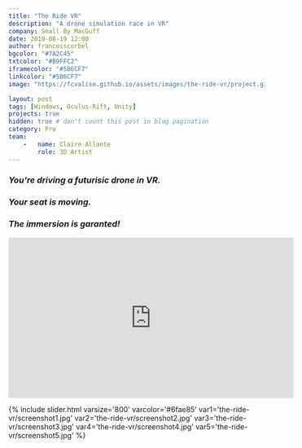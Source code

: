 ```yaml
---
title: "The Ride VR"
description: "A drone simulation race in VR"
company: Small By MacGuff
date: 2019-08-19 12:00
author: francoiscorbel
bgcolor: "#7A2C45"
txtcolor: "#B9FFC2"
iframecolor: "#5B6CF7"
linkcolor: "#5B6CF7"
image: "https://fcvalise.github.io/assets/images/the-ride-vr/project.gif"

layout: post
tags: [Windows, Oculus-Rift, Unity]
projects: true
hidden: true # don't count this post in blog pagination
category: Pro
team:
    -   name: Claire Allante
        role: 3D Artist
---
```

<div class="text general-margin"><h3><i>You're driving a futurisic drone in VR.</i></h3></div>
<div class="text general-margin"><h3><i>Your seat is moving.</i></h3></div>
<div class="text general-margin"><h3><i>The immersion is garanted!</i></h3></div>

<div class="video general-margin">
    <iframe width="560" height="315" src="https://www.youtube.com/embed/CcCfvcy9-Ic?modestbranding=1&autohide=1&showinfo=0&controls=0&rel=0" frameborder="0" allowfullscreen></iframe>
</div>

{% include slider.html varsize='800' varcolor='#6fae85' var1='the-ride-vr/screenshot1.jpg' var2='the-ride-vr/screenshot2.jpg' var3='the-ride-vr/screenshot3.jpg' var4='the-ride-vr/screenshot4.jpg' var5='the-ride-vr/screenshot5.jpg' %}
